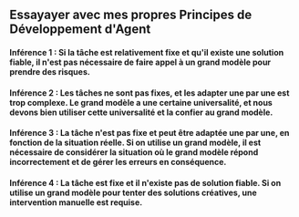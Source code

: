 ## Essayayer avec mes propres Principes de Développement d'Agent

#### Inférence 1 : Si la tâche est relativement fixe et qu'il existe une solution fiable, il n'est pas nécessaire de faire appel à un grand modèle pour prendre des risques.

#### Inférence 2 : Les tâches ne sont pas fixes, et les adapter une par une est trop complexe. Le grand modèle a une certaine universalité, et nous devons bien utiliser cette universalité et la confier au grand modèle.

#### Inférence 3 : La tâche n'est pas fixe et peut être adaptée une par une, en fonction de la situation réelle. Si on utilise un grand modèle, il est nécessaire de considérer la situation où le grand modèle répond incorrectement et de gérer les erreurs en conséquence.

#### Inférence 4 : La tâche est fixe et il n'existe pas de solution fiable. Si on utilise un grand modèle pour tenter des solutions créatives, une intervention manuelle est requise.